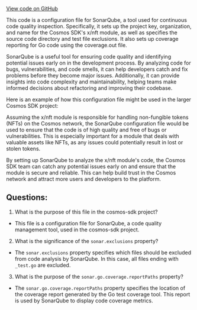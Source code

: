 [View code on GitHub](https://github.com/cosmos/cosmos-sdk/blob/main/x/nft/sonar-project.properties)

This code is a configuration file for SonarQube, a tool used for continuous code quality inspection. Specifically, it sets up the project key, organization, and name for the Cosmos SDK's x/nft module, as well as specifies the source code directory and test file exclusions. It also sets up coverage reporting for Go code using the coverage.out file.

SonarQube is a useful tool for ensuring code quality and identifying potential issues early on in the development process. By analyzing code for bugs, vulnerabilities, and code smells, it can help developers catch and fix problems before they become major issues. Additionally, it can provide insights into code complexity and maintainability, helping teams make informed decisions about refactoring and improving their codebase.

Here is an example of how this configuration file might be used in the larger Cosmos SDK project:

Assuming the x/nft module is responsible for handling non-fungible tokens (NFTs) on the Cosmos network, the SonarQube configuration file would be used to ensure that the code is of high quality and free of bugs or vulnerabilities. This is especially important for a module that deals with valuable assets like NFTs, as any issues could potentially result in lost or stolen tokens.

By setting up SonarQube to analyze the x/nft module's code, the Cosmos SDK team can catch any potential issues early on and ensure that the module is secure and reliable. This can help build trust in the Cosmos network and attract more users and developers to the platform.
## Questions: 
 1. What is the purpose of this file in the cosmos-sdk project?
- This file is a configuration file for SonarQube, a code quality management tool, used in the cosmos-sdk project.

2. What is the significance of the `sonar.exclusions` property?
- The `sonar.exclusions` property specifies which files should be excluded from code analysis by SonarQube. In this case, all files ending with `_test.go` are excluded.

3. What is the purpose of the `sonar.go.coverage.reportPaths` property?
- The `sonar.go.coverage.reportPaths` property specifies the location of the coverage report generated by the Go test coverage tool. This report is used by SonarQube to display code coverage metrics.